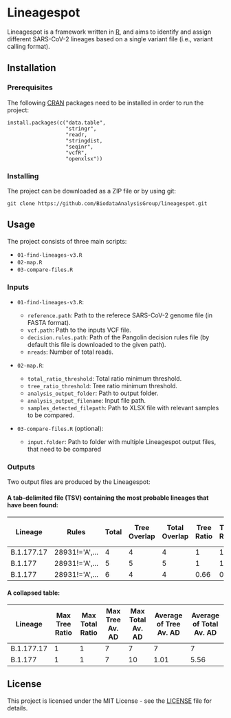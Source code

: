 # Lineagespot

Lineagespot is a framework written in [R](https://www.r-project.org/), and aims to identify and assign different SARS-CoV-2 lineages based on a single variant file (i.e., variant calling format). 

## Installation

### Prerequisites

The following [CRAN](https://cran.r-project.org/) packages need to be installed in order to run the project:

```
install.packages(c("data.table", 
                   "stringr", 
                   "readr, 
                   "stringdist, 
                   "seqinr", 
                   "vcfR", 
                   "openxlsx"))
```

### Installing

The project can be downloaded as a ZIP file or by using git:

```
git clone https://github.com/BiodataAnalysisGroup/lineagespot.git
```

## Usage

The project consists of three main scripts:

- `01-find-lineages-v3.R`
- `02-map.R`
- `03-compare-files.R`

### Inputs

- `01-find-lineages-v3.R`: 
    - `reference.path`: Path to the referece SARS-CoV-2 genome file (in FASTA format).
    - `vcf.path`: Path to the inputs VCF file.
    - `decision.rules.path`: Path of the Pangolin decision rules file (by default this file is downloaded to the given path).
    - `nreads`: Number of total reads.

- `02-map.R`:
    - `total_ratio_threshold`: Total ratio minimum threshold.
    - `tree_ratio_threshold`: Tree ratio minimum threshold.
    - `analysis_output_folder`: Path to output folder.
    - `analysis_output_filename`: Input file path.
    - `samples_detected_filepath`: Path to XLSX file with relevant samples to be compared.

- `03-compare-files.R` (optional):
    - `input.folder`: Path to folder with multiple Lineagespot output files, that need to be compared

### Outputs

Two output files are produced by the Lineagespot:

#### A tab-delimited file (TSV) containing the most probable lineages that have been found:

|Lineage |Rules |Total |Tree Overlap |Total Overlap |Tree Ratio |Total Ratio |Tree Av. DP |Total Av. AD |Av. DP |Total Run Reads |
| ------ | ---- | ---- | ----------- | ------------ | --------- | ---------- | ---------- | ----------- | ----- | -------------- |
|B.1.177.17 |28931!='A',... |4 |4 |4 |1 |1 |7 |7 |21.3780 |69706 |
|B.1.177 |28931!='A',... |5 |5 |5 |1 |1 |1 |1 |21.3780 |69706 |
|B.1.177 |28931!='A',... |6 |4 |4 |0.66 |0.66 |1 |1 |21.3780 |69706 |



#### A collapsed table:

|Lineage |Max Tree Ratio |Max Total Ratio |Max Tree Av. AD |Max Total Av. AD |Average of Tree Av. AD |Average of Total Av. AD |
| ------ | ------------- | -------------- | -------------- | --------------- | --------------------- | ---------------------- | 
|B.1.177.17 |1 |1 |7 |7 |7 |7 |
|B.1.177 |1 |1 |7 |10 |1.01 |5.56 |

## License

This project is licensed under the MIT License - see the [LICENSE](LICENSE) file for details.